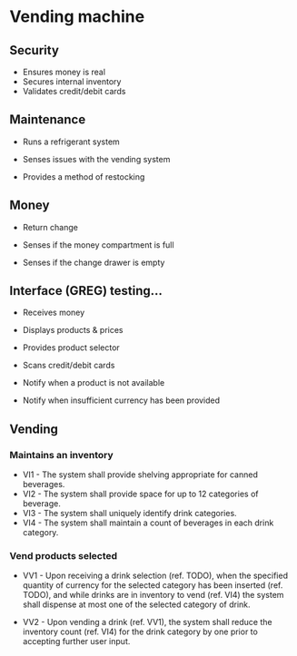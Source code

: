 # Vending machine
## Security
- Ensures money is real
- Secures internal inventory
- Validates credit/debit cards

## Maintenance
- Runs a refrigerant system

- Senses issues with the vending system

- Provides a method of restocking

## Money
- Return change

- Senses if the money compartment is full

- Senses if the change drawer is empty

## Interface (GREG) testing...
- Receives money

- Displays products & prices

- Provides product selector

- Scans credit/debit cards

- Notify when a product is not available

- Notify when insufficient currency has been provided
   

## Vending
### Maintains an inventory
- VI1 - The system shall provide shelving appropriate for canned beverages.
- VI2 - The system shall provide space for up to 12 categories of beverage.
- VI3 - The system shall uniquely identify drink categories.
- VI4 - The system shall maintain a count of beverages in each drink category.

### Vend products selected
- VV1 - Upon receiving a drink selection (ref. TODO), when the specified quantity of currency for the selected category has been inserted (ref. TODO), and while drinks are in inventory to vend (ref. VI4) the system shall dispense at most one of the selected category of drink.

- VV2 - Upon vending a drink (ref. VV1), the system shall reduce the inventory count (ref. VI4) for the drink category by one prior to accepting further user input.

